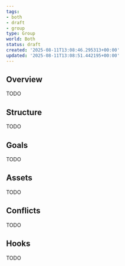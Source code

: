 ```yaml
---
tags:
- both
- draft
- group
type: Group
world: Both
status: draft
created: '2025-08-11T13:08:46.295313+00:00'
updated: '2025-08-11T13:08:51.442195+00:00'
---
```



## Overview

TODO
## Structure

TODO
## Goals

TODO
## Assets

TODO
## Conflicts

TODO
## Hooks

TODO
